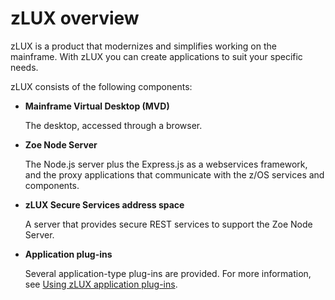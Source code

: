 # zLUX overview

zLUX is a product that modernizes and simplifies working on the mainframe. With zLUX you can create applications to suit your specific needs.

zLUX consists of the following components:

- **Mainframe Virtual Desktop (MVD)**

    The desktop, accessed through a browser.

- **Zoe Node Server**

    The Node.js server plus the Express.js as a webservices framework, and the proxy applications that communicate with the z/OS services and components.

- **zLUX Secure Services address space**

    A server that provides secure REST services to support the Zoe Node Server.

- **Application plug-ins**

    Several application-type plug-ins are provided. For more information, see [Using zLUX application plug-ins](mvd-appplugins.md).
